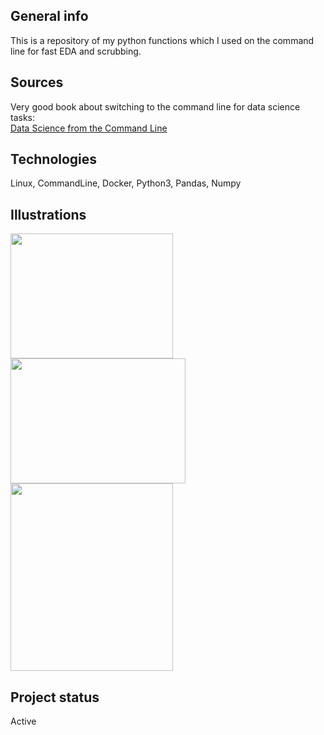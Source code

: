 ## General info
This is a repository of my python functions which I used on the command line for fast EDA and scrubbing.

## Sources
Very good book about switching to the command line for data science tasks: <br>
[Data Science from the Command Line ](https://www.datascienceatthecommandline.com/2e/chapter-1-introduction.html)

## Technologies <br>
Linux, CommandLine, Docker, Python3, Pandas, Numpy

## Illustrations <br>
<img src="https://user-images.githubusercontent.com/78420756/109422739-2fb42300-79dd-11eb-9244-38c4dfd30068.PNG" width="260" height="200">
<img src="https://user-images.githubusercontent.com/78420756/109422741-30e55000-79dd-11eb-9be4-4a5d05c630f2.PNG" width="280" height="200"> <br>
<img src="https://user-images.githubusercontent.com/78420756/109422742-317de680-79dd-11eb-87b3-141a87463721.PNG" width="260" height="300">

## Project status <br>
Active

